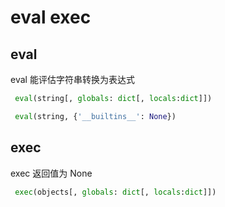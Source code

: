 # eval exec

## eval

eval 能评估字符串转换为表达式

```python
 eval(string[, globals: dict[, locals:dict]])

 eval(string, {'__builtins__': None})
```

## exec

exec 返回值为 None

```python
 exec(objects[, globals: dict[, locals:dict]])

```